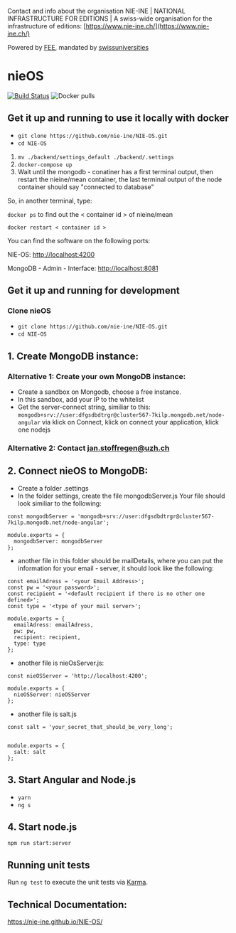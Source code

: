 Contact and info about the organisation NIE-INE | NATIONAL INFRASTRUCTURE FOR EDITIONS | A swiss-wide organisation for the infrastructure of editions: [https://www.nie-ine.ch/](https://www.nie-ine.ch/)

Powered by [FEE](http://www.fee.unibas.ch/), mandated by [swissuniversities](https://www.swissuniversities.ch/)

# nieOS

[![Build Status](https://travis-ci.org/nie-ine/NIE-OS.svg?branch=devel)](https://travis-ci.org/nie-ine/NIE-OS)
![Docker pulls](https://img.shields.io/docker/pulls/nieine/nieos.svg)

## Get it up and running to use it locally with docker

 - ``git clone https://github.com/nie-ine/NIE-OS.git``
 - ``cd NIE-OS``
 
1. ```mv ./backend/settings_default ./backend/.settings```
2. ```docker-compose up```
3. Wait until the mongodb - conatiner has a first terminal output, then restart the nieine/mean container, the last terminal output of the node container should say  "connected to database"

So, in another terminal, type:

```docker ps``` to find out the < container id > of nieine/mean

```docker restart < container id >```

You can find the software on the following ports:

NIE-OS:  [http://localhost:4200](http://localhost:4200)

MongoDB - Admin - Interface: [http://localhost:8081](http://localhost:8081)

## Get it up and running for development

### Clone nieOS
 - ``git clone https://github.com/nie-ine/NIE-OS.git``
 - ``cd NIE-OS``

## 1. Create MongoDB instance:

### Alternative 1: Create your own MongoDB instance:
 - Create a sandbox on Mongodb, choose a free instance.
 - In this sandbox, add your IP to the whitelist
 - Get the server-connect string, similiar to this: ```mongodb+srv://user:dfgsdbdtrgr@cluster567-7kilp.mongodb.net/node-angular``` via klick on Connect, klick on connect your application, klick one nodejs

### Alternative 2: Contact jan.stoffregen@uzh.ch

## 2. Connect nieOS to MongoDB: 
 - Create a folder .settings
 - In the folder settings, create the file mongodbServer.js Your file should look similiar to the following:

 
```
const mongodbServer = 'mongodb+srv://user:dfgsdbdtrgr@cluster567-7kilp.mongodb.net/node-angular';

module.exports = {
  mongodbServer: mongodbServer
};
```

- another file in this folder should be mailDetails, where you can put the information for your email - server, it should look like the following:

```
const emailAdress = '<your Email Address>';
const pw = '<your password>';
const recipient = '<default recipient if there is no other one defined>';
const type = '<type of your mail server>';

module.exports = {
  emailAdress: emailAdress,
  pw: pw,
  recipient: recipient,
  type: type
};
```

- another file is nieOsServer.js:

```
const nieOSServer = 'http://localhost:4200';

module.exports = {
  nieOSServer: nieOSServer
};

```

- another file is salt.js


```
const salt = 'your_secret_that_should_be_very_long';


module.exports = {
  salt: salt
};

```


## 3. Start Angular and Node.js

 - ``yarn``
 - ``ng s``

## 4. Start node.js
```npm run start:server```

## Running unit tests

Run `ng test` to execute the unit tests via [Karma](https://karma-runner.github.io).

## Technical Documentation:

https://nie-ine.github.io/NIE-OS/
